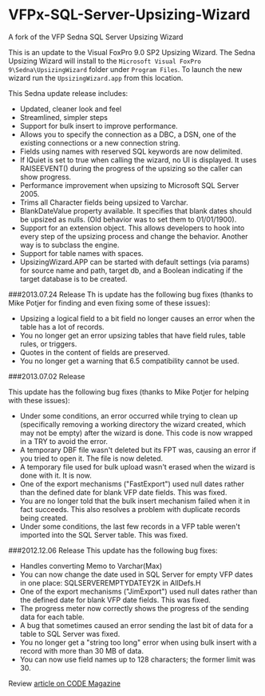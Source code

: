VFPx-SQL-Server-Upsizing-Wizard
===============================

A fork of the VFP Sedna SQL Server Upsizing Wizard

This is an update to the Visual FoxPro 9.0 SP2 Upsizing Wizard. The Sedna Upsizing Wizard will install to the `Microsoft Visual FoxPro 9\Sedna\UpsizingWizard` folder under `Program Files`. To launch the new wizard run the `UpsizingWizard.app` from this location.

This Sedna update release includes:

* Updated, cleaner look and feel
* Streamlined, simpler steps
* Support for bulk insert to improve performance.
* Allows you to specify the connection as a DBC, a DSN, one of the existing connections or a new connection string.
* Fields using names with reserved SQL keywords are now delimited.
* If lQuiet is set to true when calling the wizard, no UI is displayed. It uses RAISEEVENT() during the progress of the upsizing so the caller can show progress.
* Performance improvement when upsizing to Microsoft SQL Server 2005.
* Trims all Character fields being upsized to Varchar.
* BlankDateValue property available. It specifies that blank dates should be upsized as nulls. (Old behavior was to set them to 01/01/1900).
* Support for an extension object. This allows developers to hook into every step of the upsizing process and change the behavior. Another way is to subclass the engine.
* Support for table names with spaces.
* UpsizingWizard.APP can be started with default settings (via params) for source name and path, target db, and a Boolean indicating if the target database is to be created.


###2013.07.24 Release
Th
is update has the following bug fixes (thanks to Mike Potjer for finding and even fixing some of these issues):

* Upsizing a logical field to a bit field no longer causes an error when the table has a lot of records.
* You no longer get an error upsizing tables that have field rules, table rules, or triggers.
* Quotes in the content of fields are preserved.
* You no longer get a warning that 6.5 compatibility cannot be used.


###2013.07.02 Release

This update has the following bug fixes (thanks to Mike Potjer for helping with these issues):

* Under some conditions, an error occurred while trying to clean up (specifically removing a working directory the wizard created, which may not be empty) after the wizard is done. This code is now wrapped in a TRY to avoid the error.
* A temporary DBF file wasn't deleted but its FPT was, causing an error if you tried to open it. The file is now deleted.
* A temporary file used for bulk upload wasn't erased when the wizard is done with it. It is now.
* One of the export mechanisms ("FastExport") used null dates rather than the defined date for blank VFP date fields. This was fixed.
* You are no longer told that the bulk insert mechanism failed when it in fact succeeds. This also resolves a problem with duplicate records being created.
* Under some conditions, the last few records in a VFP table weren't imported into the SQL Server table. This was fixed.


###2012.12.06 Release
This update has the following bug fixes:

* Handles converting Memo to Varchar(Max)
* You can now change the date used in SQL Server for empty VFP dates in one place: SQLSERVEREMPTYDATEY2K in AllDefs.H
* One of the export mechanisms ("JimExport") used null dates rather than the defined date for blank VFP date fields. This was fixed.
* The progress meter now correctly shows the progress of the sending data for each table.
* A bug that sometimes caused an error sending the last bit of data for a table to SQL Server was fixed.
* You no longer get a "string too long" error when using bulk insert with a record with more than 30 MB of data.
* You can now use field names up to 128 characters; the former limit was 30.


Review [article on CODE Magazine](http://www.code-magazine.com/Article.aspx?quickid=0703052)

